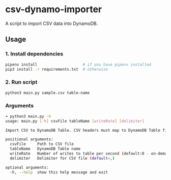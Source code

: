# csv-dynamo-importer

A script to import CSV data into DynamoDB.

## Usage

### 1. Install dependencies

```bash
pipenv install                    # if you have pipenv installed
pip3 install -r requirements.txt  # otherwise
```

### 2. Run script

```bash
python3 main.py sample.csv table-name
```

### Arguments

```bash
➜ python3 main.py -h                                                     
usage: main.py [-h] csvFile tableName [writeRate] [delimiter]

Import CSV to DynamoDB Table. CSV headers must map to DynamoDB Table field names.

positional arguments:
  csvFile     Path to CSV file
  tableName   DynamoDB Table name
  writeRate   Number of writes to table per second (default:0 - on-demand)
  delimiter   Delimiter for CSV file (default=,)

optional arguments:
  -h, --help  show this help message and exit
```
